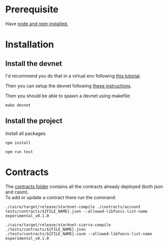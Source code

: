 # Prerequisite

Have [node and npm installed.](https://docs.npmjs.com/downloading-and-installing-node-js-and-npm)

# Installation

## Install the devnet

I'd recommend you do that in a virtual env following [this tutorial](https://docs.starknet.io/documentation/getting_started/environment_setup/).

Then you can setup the devnet following [these instructions](https://0xspaceshard.github.io/starknet-devnet/docs/intro).

Then you should be able to spawn a devnet using makefile:

```shell
make devnet
```

## Install the project

Install all packages

```shell
npm install
```

```shell
npm run test
```

# Contracts

The [contracts folder](./contracts/) contains all the contracts already deployed (both json and casm).  
To add or update a contract there run the command:

```shell
./cairo/target/release/starknet-compile ./contracts/account tests/contracts/${FILE_NAME}.json --allowed-libfuncs-list-name experimental_v0.1.0

./cairo/target/release/starknet-sierra-compile ./tests/contracts/${FILE_NAME}.json ./tests/contracts/${FILE_NAME}.casm --allowed-libfuncs-list-name experimental_v0.1.0
```
